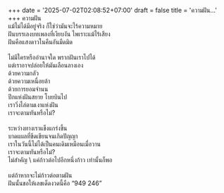 +++
date = '2025-07-02T02:08:52+07:00'
draft = false
title = 'ความฝัน...'
+++
ความฝัน\
แม้ไม่ได้มีอยู่จริง ก็ใช่ว่ามันจะไร้ความหมาย\
ฝันบรรเลงบทเพลงที่เงียบงัน ไพเราะแม้ไร้เสียง\
ฝันคือแสงดาวในคืนอันมืดมิด\
\
ไม่มีใครหรืออำนาจใด พรากฝันเราไปได้\
แต่เราอาจปล่อยให้มันเลือนลางเอง\
ด้วยความกลัว\
ด้วยความเหนื่อยล้า\
ด้วยการยอมจำนน\
ปีกแห่งฝันสยาย โบยบินไป\
เราวิ่งไล่ตามเงาแห่งฝัน\
เราจะตามทันหรือไม่? \
\
ระหว่างทางเราแข็งแกร่งขึ้น\
บาดแผลที่ขีดเขียนจนเกิดปัญญา\
เราในวันนี้ไม่ได้เป็นคนเดิมเหมือนเมื่อวาน\
เราจะตามทันหรือไม่? \
ไม่สำคัญ \ 
แค่ก้าวต่อไปอีกหนึ่งก้าว เท่านั้นก็พอ\
\
แต่ถ้าหากจะไม่ก้าวต่อตามฝัน\
ฝันนั้นขอให้เลขเด็ดงวดนี้คือ “949 246” 